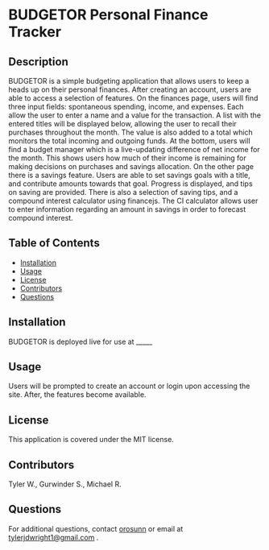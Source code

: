 # BUDGETOR Personal Finance Tracker

## Description
BUDGETOR is a simple budgeting application that allows users to keep a heads up on their personal finances. After creating an account, users are able to access a selection of features. On the finances page, users will find three input fields: spontaneous spending, income, and expenses. Each allow the user to enter a name and a value for the transaction. A list with the entered titles will be displayed below, allowing the user to recall their purchases throughout the month. The value is also added to a total which monitors the total incoming and outgoing funds. At the bottom, users will find a budget manager which is a live-updating difference of net income for the month. This shows users how much of their income is remaining for making decisions on purchases and savings allocation. On the other page there is a savings feature. Users are able to set savings goals with a title, and contribute amounts towards that goal. Progress is displayed, and tips on saving are provided. There is also a selection of saving tips, and a compound interest calculator using financejs. The CI calculator allows user to enter information regarding an amount in savings in order to forecast compound interest. 
      
## Table of Contents
- [Installation](#installation)
- [Usage](#usage)
- [License](#license)
- [Contributors](#contributors)
- [Questions](#questions)
      
## Installation
BUDGETOR is deployed live for use at _____
      
## Usage
Users will be prompted to create an account or login upon accessing the site. After, the features become available.
      
## License
This application is covered under the MIT license.
      
## Contributors
Tyler W., Gurwinder S., Michael R.
      
## Questions
For additional questions, contact [orosunn](https://github.com/orosunn) or email at tylerjdwright1@gmail.com .
